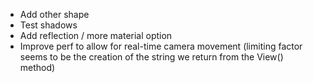 - Add other shape
- Test shadows
- Add reflection / more material option
- Improve perf to allow for real-time camera movement (limiting factor seems to be the creation of the string we return from the View() method)
